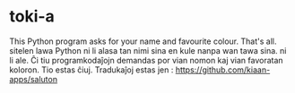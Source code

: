 # toki-a

This Python program asks for your name and favourite colour. That's all.
sitelen lawa Python ni li alasa tan nimi sina en kule nanpa wan tawa sina. ni li ale.
Ĉi tiu programkodaĵojn demandas por vian nomon kaj vian favoratan koloron. Tio estas ĉiuj.
Tradukaĵoj estas jen : https://github.com/kiaan-apps/saluton
